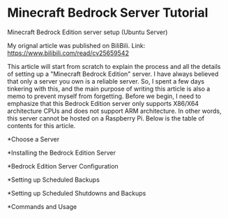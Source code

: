 # Minecraft Bedrock Server Tutorial
Minecraft Bedrock Edition server setup (Ubuntu Server)

My orignal article was published on BiliBili. Link: https://www.bilibili.com/read/cv25659542

This article will start from scratch to explain the process and all the details of setting up a "Minecraft Bedrock Edition" server. I have always believed that only a server you own is a reliable server. So, I spent a few days tinkering with this, and the main purpose of writing this article is also a memo to prevent myself from forgetting. Before we begin, I need to emphasize that this Bedrock Edition server only supports X86/X64 architecture CPUs and does not support ARM architecture. In other words, this server cannot be hosted on a Raspberry Pi. Below is the table of contents for this article.

*Choose a Server

*Installing the Bedrock Edition Server

*Bedrock Edition Server Configuration

*Setting up Scheduled Backups

*Setting up Scheduled Shutdowns and Backups

*Commands and Usage


